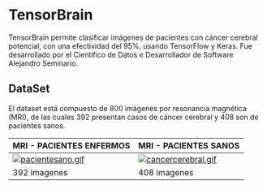 # TensorBrain

TensorBrain permite clasificar imágenes de pacientes con cáncer cerebral potencial, con una efectividad del 95%, usando TensorFlow y Keras. Fue desarrollado por el Científico de Datos e Desarrollador de Software Alejandro Seminario.

## DataSet
El dataset está compuesto de 800 imágenes por resonancia magnética (MRI), de las cuales 392 presentan casos de cáncer cerebral y 408 son de pacientes sanos.


| MRI - PACIENTES ENFERMOS | MRI - PACIENTES SANOS |
|----------|----------|
| [![pacientesano.gif](https://i.postimg.cc/DzzTQq6P/ezgif-5-ded7e010fc.gif)](https://postimg.cc/RW2y4JjW) | [![cancercerebral.gif](https://i.postimg.cc/RVf8MjYH/ezgif-com-optimize.gif)](https://github.com/seminarioA/TensorBrain/tree/6df1896473fa60c7e2c300e40e99cabc02e2833d/dataSet) |
| 392 imagenes | 408 imagenes |
